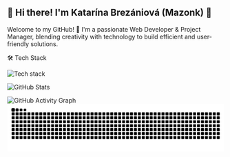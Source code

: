 ## 🌟 Hi there! I'm Katarína Brezániová (Mazonk) 👋
Welcome to my GitHub! 🚀 I'm a passionate Web Developer & Project Manager, blending creativity with technology to build efficient and user-friendly solutions.

🛠️ Tech Stack

<img src="https://skillicons.dev/icons?i=html,css,js,ts,react,tailwind,php,laravel,mysql,postgresql,git,github" alt="Tech stack" />

![GitHub Stats](https://github-readme-stats.vercel.app/api?username=mazonk&show_icons=true&theme=gotham)

![GitHub Activity Graph](https://github-readme-activity-graph.vercel.app/graph?username=mazonk&theme=elegant)
![Snake animation](https://github.com/mazonk/mazonk/blob/output/github-contribution-grid-snake-dark.svg)







